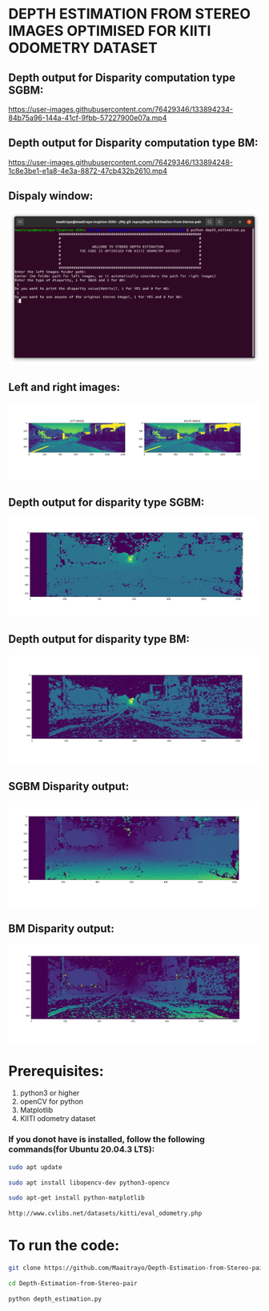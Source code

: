 # DEPTH ESTIMATION FROM STEREO IMAGES OPTIMISED FOR KIITI ODOMETRY DATASET

## Depth output for Disparity computation type SGBM:

https://user-images.githubusercontent.com/76429346/133894234-84b75a96-144a-41cf-9fbb-57227900e07a.mp4

## Depth output for Disparity computation type BM:

https://user-images.githubusercontent.com/76429346/133894248-1c8e3be1-e1a8-4e3a-8872-47cb432b2610.mp4

## Dispaly window:
![](images/output.png)

## Left and right images:
![](images/image1.png)

## Depth output for disparity type SGBM:
![](images/depth_sgbm.png)

## Depth output for disparity type BM:
![](images/depth_bm.png)

## SGBM Disparity output:
![](images/sgbm.png)

## BM Disparity output:
![](images/bm.png)

# Prerequisites:
1. python3 or higher
2. openCV for python
3. Matplotlib
4. KIITI odometry dataset

### If you donot have is installed, follow the following commands(for Ubuntu 20.04.3 LTS):
```bash
sudo apt update
```
```bash
sudo apt install libopencv-dev python3-opencv
```
```bash
sudo apt-get install python-matplotlib
```
```bash
http://www.cvlibs.net/datasets/kitti/eval_odometry.php
```
# To run the code:
```bash
git clone https://github.com/Maaitrayo/Depth-Estimation-from-Stereo-pair.git
```
```bash
cd Depth-Estimation-from-Stereo-pair
```
```bash
python depth_estimation.py
```
